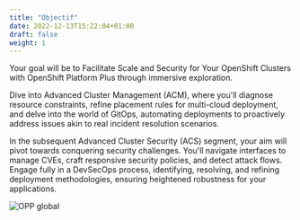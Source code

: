 ```yaml
---
title: "Objectif"
date: 2022-12-13T15:22:04+01:00
draft: false
weight: 1
---
```


Your goal will be to Facilitate Scale and Security for Your OpenShift Clusters with OpenShift Platform Plus through immersive exploration. 

Dive into Advanced Cluster Management (ACM), where you'll diagnose resource constraints, refine placement rules for multi-cloud deployment, and delve into the world of GitOps, automating deployments to proactively address issues akin to real incident resolution scenarios.

In the subsequent Advanced Cluster Security (ACS) segment, your aim will pivot towards conquering security challenges. You'll navigate interfaces to manage CVEs, craft responsive security policies, and detect attack flows. Engage fully in a DevSecOps process, identifying, resolving, and refining deployment methodologies, ensuring heightened robustness for your applications.

![OPP global](/OPP-2023-lab-instruction.github.io/images/Openshift_platform_plus.png)
